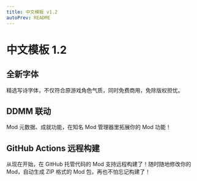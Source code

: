 ```yaml
---
title: 中文模板 v1.2
autoPrev: README
---
```


# 中文模板 1.2

## 全新字体

精选写诗字体，不仅符合原游戏角色气质，同时免费商用，免除版权担忧。

## DDMM 联动

Mod 元数据、成就功能，在知名 Mod 管理器里拓展你的 Mod 功能！

## GitHub Actions 远程构建

从现在开始，在 GitHub 托管代码的 Mod 支持远程构建了！随时随地修改你的 Mod，自动生成 ZIP 格式的 Mod 包，再也不怕忘记构建了！
